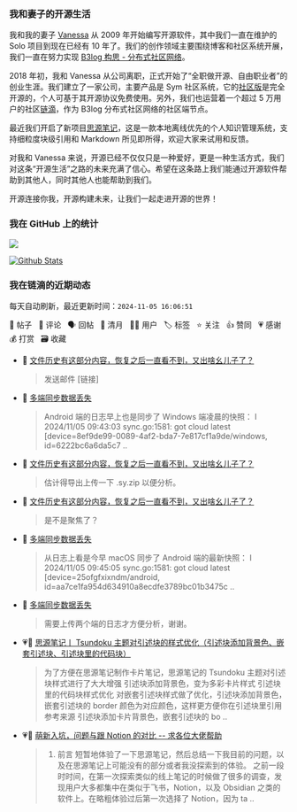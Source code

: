 ### 我和妻子的开源生活

我和我的妻子 [Vanessa](https://github.com/Vanessa219) 从 2009 年开始编写开源软件，其中我们一直在维护的 Solo 项目到现在已经有 10 年了。我们的创作领域主要围绕博客和社区系统开展，我们一直在努力实现 [B3log 构思 - 分布式社区网络](https://ld246.com/article/1546941897596)。

2018 年初，我和 Vanessa 从公司离职，正式开始了“全职做开源、自由职业者”的创业生涯。我们建立了一家公司，主要产品是 Sym 社区系统，它的[社区版](https://github.com/88250/symphony)是完全开源的，个人可基于其开源协议免费使用。另外，我们也运营着一个超过 5 万用户的社区[链滴](https://ld246.com)，作为 B3log 分布式社区网络的社区端节点。

最近我们开启了新项目[思源笔记](https://github.com/siyuan-note/siyuan)，这是一款本地离线优先的个人知识管理系统，支持细粒度块级引用和 Markdown 所见即所得，欢迎大家来试用和反馈。

对我和 Vanessa 来说，开源已经不仅仅只是一种爱好，更是一种生活方式，我们对这条“开源生活”之路的未来充满了信心。希望在这条路上我们能通过开源软件帮助到其他人，同时其他人也能帮助到我们。

开源连接你我，开源构建未来，让我们一起走进开源的世界！

### 我在 GitHub 上的统计

<a title="Hits" target="_blank" href="https://github.com/88250/88250"><img src="https://hits.b3log.org/88250/88250.svg"></a>

[![Github Stats](https://github-readme-stats.vercel.app/api?username=88250&theme=tokyonight&show_icons=true)](https://github.com/88250)

<!--events start -->

### 我在链滴的近期动态

每天自动刷新，最近更新时间：`2024-11-05 16:06:51`

📝 帖子 &nbsp; 💬 评论 &nbsp; 🗣 回帖 &nbsp; 🌙 清月 &nbsp; 👨‍💻 用户 &nbsp; 🏷️ 标签 &nbsp; ⭐️ 关注 &nbsp; 👍 赞同 &nbsp; 💗 感谢 &nbsp; 💰 打赏 &nbsp; 🗃 收藏

* 💬 [文件历史有这部分内容，恢复之后一直看不到，又出啥幺儿子了？](https://ld246.com/article/1730776415556/comment/1730780774543#comments)

  > 发送邮件 [链接]
* 💬 [多端同步数据丢失](https://ld246.com/article/1730774024460/comment/1730778692768#comments)

  > Android 端的日志早上也是同步了 Windows 端凌晨的快照： I 2024/11/05 09:43:03 sync.go:1581: got cloud latest [device=8ef9de99-0089-4af2-bda7-7e817cf1a9de/windows, id=6222bc6a6da5c7 ..
* 💬 [文件历史有这部分内容，恢复之后一直看不到，又出啥幺儿子了？](https://ld246.com/article/1730776415556/comment/1730777813477#comments)

  > 估计得导出上传一下 .sy.zip 以便分析。
* 💬 [文件历史有这部分内容，恢复之后一直看不到，又出啥幺儿子了？](https://ld246.com/article/1730776415556/comment/1730776970946#comments)

  > 是不是聚焦了？
* 💬 [多端同步数据丢失](https://ld246.com/article/1730774024460/comment/1730776896438#comments)

  > 从日志上看是今早 macOS 同步了 Android 端的最新快照： I 2024/11/05 09:45:05 sync.go:1581: got cloud latest [device=25ofgfxixndm/android, id=aa7ce1fa954d634910a8ecdfe3789bc01b3475c ..
* 💬 [多端同步数据丢失](https://ld246.com/article/1730774024460/comment/1730776054068#comments)

  > 需要上传两个端的日志才方便分析，谢谢。
* 💗📝 [思源笔记丨 Tsundoku 主题对引述块的样式优化（引述块添加背景色、嵌套引述块、引述块里的代码块）](https://ld246.com/article/1730743323443)

  > 为了方便在思源笔记制作卡片笔记，思源笔记的 Tsundoku 主题对引述块样式进行了大大增强 引述块添加背景色，变为多彩卡片样式 引述块里的代码块样式优化 对嵌套引述块样式做了优化，引述块添加背景色，嵌套引述块的 border 颜色为对应颜色，这样更方便你在引述块里引用参考来源 引述块添加卡片背景色，嵌套引述块的 bo ..
* 💗📝 [萌新入坑，问题与跟 Notion 的对比 -- 求各位大佬帮助](https://ld246.com/article/1730734930259)

  > 1. 前言 短暂地体验了一下思源笔记，然后总结一下我目前的问题，以及在思源笔记上可能没有的部分或者我没探索到的体验。 之前一段时时间，在第一次探索类似的线上笔记的时候做了很多的调查，发现用户大多都集中在类似于飞书，Notion，以及 Obsidian 之类的软件上。在略粗体验过后第一次选择了 Notion，因为 ta  ..


<!--events end -->
